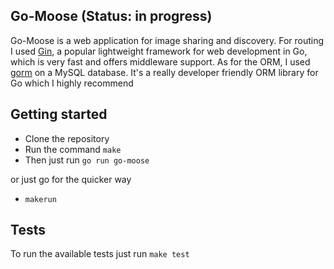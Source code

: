 ## Go-Moose (Status: in progress)

Go-Moose is a web application for image sharing and discovery.
For routing I used [Gin](https://gin-gonic.com/), a popular lightweight framework for web development in Go, which is very fast and offers middleware support.
As for the ORM, I used [gorm](https://gorm.io/) on a MySQL database. It's a really developer friendly ORM library for Go which I highly recommend

## Getting started

- Clone the repository
- Run the command `make`
- Then just run `go run go-moose`

or just go for the quicker way

- `makerun`

## Tests

To run the available tests just run `make test`
